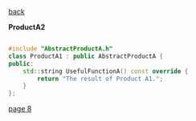 [back](./page06.md)

**ProductA2**

```cpp

#include "AbstractProductA.h"
class ProductA1 : public AbstractProductA {
public:
    std::string UsefulFunctionA() const override {
        return "The result of Product A1.";
    }
};

```
[page 8](./page08.md)
